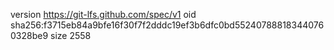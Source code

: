 version https://git-lfs.github.com/spec/v1
oid sha256:f3715eb84a9bfe16f30f7f2dddc19ef3b6dfc0bd552407888183440760328be9
size 2558

